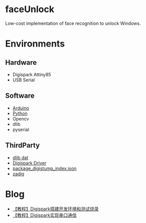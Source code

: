 # faceUnlock
Low-cost implementation of face recognition to unlock Windows.

# Environments
## Hardware
- Digispark Attiny85
- USB Serial

## Software
- [Arduino](https://www.arduino.cc/en/Main/Software)
- [Python](https://www.python.org/downloads/)
- Opencv
- dlib
- pyserial

## ThirdParty
- [dlib dat](https://xfxuezhang.lanzouo.com/ibMSz2u5pjeb)
- [Digispark Driver](https://raw.githubusercontent.com/songxf1024/faceUnlock/refs/heads/main/thirdparty/Digistump.Drivers.zip)
- [package_digistump_index.json](https://raw.githubusercontent.com/songxf1024/faceUnlock/refs/heads/main/thirdparty/package_digistump_index.json)
- [zadig](https://raw.githubusercontent.com/songxf1024/faceUnlock/refs/heads/main/thirdparty/zadig-2.9.exe)


# Blog
- [【教程】Digispark搭建开发环境和测试烧录](https://xfxuezhang.blog.csdn.net/article/details/147400007)
- [【教程】Digispark实现串口通信](https://xfxuezhang.blog.csdn.net/article/details/147404668)

